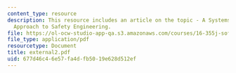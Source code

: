 ```yaml
---
content_type: resource
description: This resource includes an article on the topic - A Systems Theoretic
  Approach to Safety Engineering.
file: https://ol-ocw-studio-app-qa.s3.amazonaws.com/courses/16-355j-software-engineering-concepts-fall-2005/677d46c46e57fa4dfb5019e628d512ef_external2.pdf
file_type: application/pdf
resourcetype: Document
title: external2.pdf
uid: 677d46c4-6e57-fa4d-fb50-19e628d512ef
---
```

